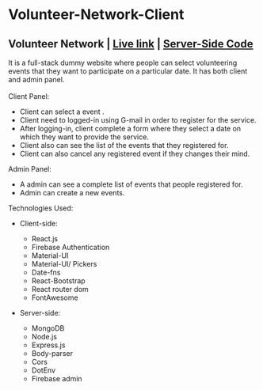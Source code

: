 # Volunteer-Network-Client

## Volunteer Network | [Live link](https://volunteer-network-b020a.web.app/) | [Server-Side Code](https://github.com/rafsan18/volunteer-network-server)

It is a full-stack dummy website where people can select volunteering events that they want to participate on a particular date. It has both client and admin panel.
\
\
Client Panel:

-   Client can select a event .
-   Client need to logged-in using G-mail in order to register for the service.
-   After logging-in, client complete a form where they select a date on which they want to provide the service.
-   Client also can see the list of the events that they registered for.
-   Client can also cancel any registered event if they changes their mind.

Admin Panel:

-   A admin can see a complete list of events that people registered for.
-   Admin can create a new events.

Technologies Used:

-   Client-side:
    -   React.js
    -   Firebase Authentication
    -   Material-UI
    -   Material-UI/ Pickers
    -   Date-fns
    -   React-Bootstrap
    -   React router dom
    -   FontAwesome
-   Server-side:

    -   MongoDB
    -   Node.js
    -   Express.js
    -   Body-parser
    -   Cors
    -   DotEnv
    -   Firebase admin
